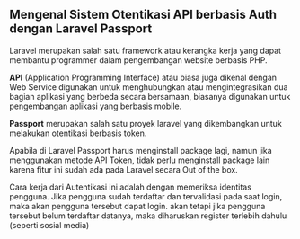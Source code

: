  ## Mengenal Sistem Otentikasi API berbasis Auth dengan Laravel Passport
 Laravel merupakan salah satu framework atau kerangka kerja yang dapat membantu programmer dalam pengembangan website berbasis PHP.
 
 **API** (Application Programming Interface) atau biasa juga dikenal dengan Web Service digunakan untuk menghubungkan atau mengintegrasikan dua bagian aplikasi yang berbeda secara bersamaan, biasanya digunakan untuk pengembangan aplikasi yang berbasis mobile.
 
 **Passport** merupakan salah satu proyek laravel yang dikembangkan untuk melakukan otentikasi berbasis token.
 
 Apabila di Laravel Passport harus menginstall package lagi, namun jika menggunakan metode API Token, tidak perlu menginstall package lain karena fitur ini sudah ada pada Laravel secara Out of the box.

 Cara kerja dari Autentikasi ini adalah dengan memeriksa identitas pengguna. Jika pengguna sudah terdaftar dan tervalidasi pada saat login, maka akan pengguna tersebut dapat login. akan tetapi jika pengguna tersebut belum terdaftar datanya, maka diharuskan register terlebih dahulu (seperti sosial media)

